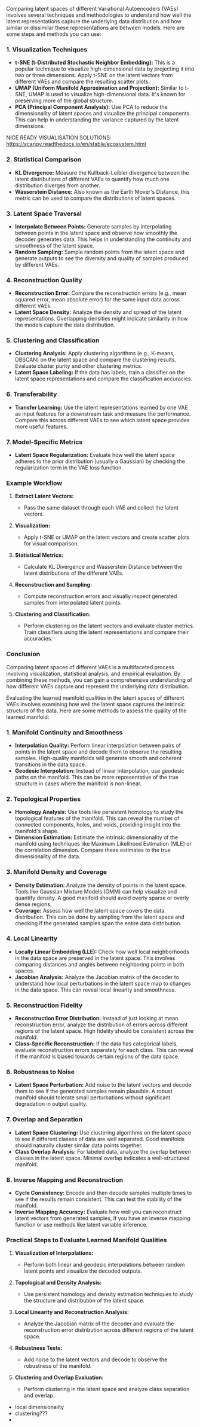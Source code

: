 Comparing latent spaces of different Variational Autoencoders (VAEs) involves several techniques and methodologies to understand how well the latent representations capture the underlying data distribution and how similar or dissimilar these representations are between models. Here are some steps and methods you can use:

### 1. Visualization Techniques
- **t-SNE (t-Distributed Stochastic Neighbor Embedding):** This is a popular technique to visualize high-dimensional data by projecting it into two or three dimensions. Apply t-SNE on the latent vectors from different VAEs and compare the resulting scatter plots.
- **UMAP (Uniform Manifold Approximation and Projection):** Similar to t-SNE, UMAP is used to visualize high-dimensional data. It's known for preserving more of the global structure.
- **PCA (Principal Component Analysis):** Use PCA to reduce the dimensionality of latent spaces and visualize the principal components. This can help in understanding the variance captured by the latent dimensions.

NICE READY VISUALISATION SOLUTIONS: https://scanpy.readthedocs.io/en/stable/ecosystem.html


### 2. Statistical Comparison
- **KL Divergence:** Measure the Kullback-Leibler divergence between the latent distributions of different VAEs to quantify how much one distribution diverges from another.
- **Wasserstein Distance:** Also known as the Earth Mover's Distance, this metric can be used to compare the distributions of latent spaces.

### 3. Latent Space Traversal
- **Interpolate Between Points:** Generate samples by interpolating between points in the latent space and observe how smoothly the decoder generates data. This helps in understanding the continuity and smoothness of the latent space.
- **Random Sampling:** Sample random points from the latent space and generate outputs to see the diversity and quality of samples produced by different VAEs.

### 4. Reconstruction Quality
- **Reconstruction Error:** Compare the reconstruction errors (e.g., mean squared error, mean absolute error) for the same input data across different VAEs.
- **Latent Space Density:** Analyze the density and spread of the latent representations. Overlapping densities might indicate similarity in how the models capture the data distribution.

### 5. Clustering and Classification
- **Clustering Analysis:** Apply clustering algorithms (e.g., K-means, DBSCAN) on the latent space and compare the clustering results. Evaluate cluster purity and other clustering metrics.
- **Latent Space Labeling:** If the data has labels, train a classifier on the latent space representations and compare the classification accuracies.

### 6. Transferability
- **Transfer Learning:** Use the latent representations learned by one VAE as input features for a downstream task and measure the performance. Compare this across different VAEs to see which latent space provides more useful features.

### 7. Model-Specific Metrics
- **Latent Space Regularization:** Evaluate how well the latent space adheres to the prior distribution (usually a Gaussian) by checking the regularization term in the VAE loss function.

### Example Workflow
1. **Extract Latent Vectors:**
   - Pass the same dataset through each VAE and collect the latent vectors.
   
2. **Visualization:**
   - Apply t-SNE or UMAP on the latent vectors and create scatter plots for visual comparison.

3. **Statistical Metrics:**
   - Calculate KL Divergence and Wasserstein Distance between the latent distributions of the different VAEs.

4. **Reconstruction and Sampling:**
   - Compute reconstruction errors and visually inspect generated samples from interpolated latent points.

5. **Clustering and Classification:**
   - Perform clustering on the latent vectors and evaluate cluster metrics. Train classifiers using the latent representations and compare their accuracies.

### Conclusion
Comparing latent spaces of different VAEs is a multifaceted process involving visualization, statistical analysis, and empirical evaluation. By combining these methods, you can gain a comprehensive understanding of how different VAEs capture and represent the underlying data distribution.

Evaluating the learned manifold qualities in the latent spaces of different VAEs involves examining how well the latent space captures the intrinsic structure of the data. Here are some methods to assess the quality of the learned manifold:

### 1. Manifold Continuity and Smoothness
- **Interpolation Quality:** Perform linear interpolation between pairs of points in the latent space and decode them to observe the resulting samples. High-quality manifolds will generate smooth and coherent transitions in the data space.
- **Geodesic Interpolation:** Instead of linear interpolation, use geodesic paths on the manifold. This can be more representative of the true structure in cases where the manifold is non-linear.

### 2. Topological Properties
- **Homology Analysis:** Use tools like persistent homology to study the topological features of the manifold. This can reveal the number of connected components, holes, and voids, providing insight into the manifold's shape.
- **Dimension Estimation:** Estimate the intrinsic dimensionality of the manifold using techniques like Maximum Likelihood Estimation (MLE) or the correlation dimension. Compare these estimates to the true dimensionality of the data.

### 3. Manifold Density and Coverage
- **Density Estimation:** Analyze the density of points in the latent space. Tools like Gaussian Mixture Models (GMM) can help visualize and quantify density. A good manifold should avoid overly sparse or overly dense regions.
- **Coverage:** Assess how well the latent space covers the data distribution. This can be done by sampling from the latent space and checking if the generated samples span the entire data distribution.

### 4. Local Linearity
- **Locally Linear Embedding (LLE):** Check how well local neighborhoods in the data space are preserved in the latent space. This involves comparing distances and angles between neighboring points in both spaces.
- **Jacobian Analysis:** Analyze the Jacobian matrix of the decoder to understand how local perturbations in the latent space map to changes in the data space. This can reveal local linearity and smoothness.

### 5. Reconstruction Fidelity
- **Reconstruction Error Distribution:** Instead of just looking at mean reconstruction error, analyze the distribution of errors across different regions of the latent space. High fidelity should be consistent across the manifold.
- **Class-Specific Reconstruction:** If the data has categorical labels, evaluate reconstruction errors separately for each class. This can reveal if the manifold is biased towards certain regions of the data space.

### 6. Robustness to Noise
- **Latent Space Perturbation:** Add noise to the latent vectors and decode them to see if the generated samples remain plausible. A robust manifold should tolerate small perturbations without significant degradation in output quality.

### 7. Overlap and Separation
- **Latent Space Clustering:** Use clustering algorithms on the latent space to see if different classes of data are well separated. Good manifolds should naturally cluster similar data points together.
- **Class Overlap Analysis:** For labeled data, analyze the overlap between classes in the latent space. Minimal overlap indicates a well-structured manifold.

### 8. Inverse Mapping and Reconstruction
- **Cycle Consistency:** Encode and then decode samples multiple times to see if the results remain consistent. This can test the stability of the manifold.
- **Inverse Mapping Accuracy:** Evaluate how well you can reconstruct latent vectors from generated samples, if you have an inverse mapping function or use methods like latent variable inference.

### Practical Steps to Evaluate Learned Manifold Qualities
1. **Visualization of Interpolations:**
   - Perform both linear and geodesic interpolations between random latent points and visualize the decoded outputs.

2. **Topological and Density Analysis:**
   - Use persistent homology and density estimation techniques to study the structure and distribution of the latent space.

3. **Local Linearity and Reconstruction Analysis:**
   - Analyze the Jacobian matrix of the decoder and evaluate the reconstruction error distribution across different regions of the latent space.

4. **Robustness Tests:**
   - Add noise to the latent vectors and decode to observe the robustness of the manifold.

5. **Clustering and Overlap Evaluation:**
   - Perform clustering in the latent space and analyze class separation and overlap.


<!-- - classification quality based on the latent space -->
- local dimensionality
- clustering???
- 